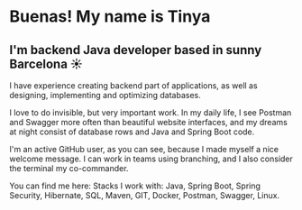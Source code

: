 # Buenas! My name is Tinya
## I'm backend Java developer based in sunny Barcelona ☀️

I have experience creating backend part of applications, as well as designing, implementing and optimizing databases. 

I love to do invisible, but very important work. In my daily life, I see Postman and Swagger more often than beautiful website interfaces, and my dreams at night consist of database rows and Java and Spring Boot code. 

I'm an active GitHub user, as you can see, because I made myself a nice welcome message. I can work in teams using branching, and I also consider the terminal my co-commander. 

You can find me here:
Stacks I work with:
Java, Spring Boot, Spring Security, Hibernate, SQL, Maven, GIT, Docker, Postman, Swagger, Linux.

